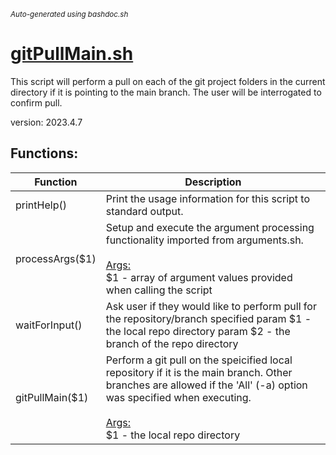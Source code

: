 <small><i>Auto-generated using bashdoc.sh</i></small>
# [gitPullMain.sh](../gitPullMain.sh)

 This script will perform a pull on each of the git project folders in the
 current directory if it is pointing to the main branch.  The user will
 be interrogated to confirm pull.
 
 version: 2023.4.7


## Functions:
| Function | Description |
|----------|-------------|
| printHelp() | Print the usage information for this script to standard output.   |
| processArgs($1) | Setup and execute the argument processing functionality imported from arguments.sh.    <br><br><u>Args:</u><br>$1 - array of argument values provided when calling the script  <br> |
| waitForInput() | Ask user if they would like to perform pull for the repository/branch specified    param $1 - the local repo directory  param $2 - the branch of the repo directory   |
| gitPullMain($1) | Perform a git pull on the speicified local repository if it is the main branch.  Other branches are allowed if the 'All' (-a) option was specified when executing.    <br><br><u>Args:</u><br>$1 - the local repo directory  <br> |

